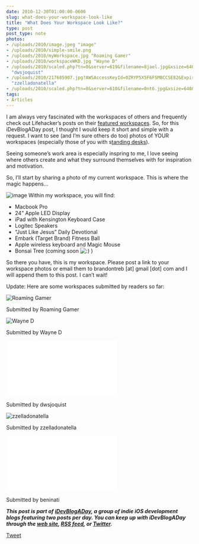 ```yaml
---
date: 2010-12-30T01:00:00-0600
slug: what-does-your-workspace-look-like
title: "What Does Your Workspace Look Like?"
type: post
post_type: note
photos:
- /uploads/2010/image.jpeg "image"
- /uploads/2010/simple-smile.png
- /uploads/2010/myWorkspace.jpg "Roaming Gamer"
- /uploads/2010/workspaceWKD.jpg "Wayne D"
- /uploads/2010/scaled.php?tn=0&server=619&filename=8jael.jpg&xsize=640&ysize=640
  "dwsjoquist"
- /uploads/2010/217685907.jpg?AWSAccessKeyId=0ZRYP5X5F6FSMBCCSE82&Expires=1294094520&Signature=EFY%2B%2Bl4BAieFdfo124GAnn0%2FLZs%3D
  "zzelladonatella"
- /uploads/2010/scaled.php?tn=0&server=610&filename=0nt6.jpg&xsize=640&ysize=640 "beninati"
tags:
- Articles
---
```

I am always very fascinated with the workspaces of others and frequently check out Lifehacker’s posts on their [featured workspaces](http://lifehacker.com/tag/featured-workspace/). So, for this iDevBlogADay post, I thought I would keep it short and simple with a request. I want to see (and I’m sure others do too) photos of YOUR workspaces (especially those of you with s[tanding desks](http://gamesfromwithin.com/my-standing-desk-experiment)).


Seeing someone’s work area is especially inspring to me, I love seeing where others create and what they surround themselves with for inspiration and motivation.


So, I’ll start by sharing a photo of my current workspace. This is where the magic happens…


![](/uploads/2010/image.jpeg "image")
Within my workspace, you will find:


* Macbook Pro
* 24” Apple LED Display
* iPad with Kensington Keyboard Case
* Logitec Speakers
* “Just Like Jesus” Daily Devotional
* Embark (Target Brand) Fitness Ball
* Apple wireless keyboard and Magic Mouse
* Bonsai Tree (coming soon ![:)](/uploads/2010/simple-smile.png) )


So there you have, this is my workspace. Please post a link to your workspace photos or email them to brandontreb [at] gmail [dot] com and I will append them to this post. I can’t wait!


Update: Here are some workspaces submitted by readers so far:



![](/uploads/2010/myWorkspace.jpg "Roaming Gamer")

 Submitted by Roaming Gamer
 




![](/uploads/2010/workspaceWKD.jpg "Wayne D")

 Submitted by Wayne D
 




![](/uploads/2010/scaled.php?tn=0&server=619&filename=8jael.jpg&xsize=640&ysize=640 "dwsjoquist")

 Submitted by dwsjoquist
 




![](/uploads/2010/217685907.jpg?AWSAccessKeyId=0ZRYP5X5F6FSMBCCSE82&Expires=1294094520&Signature=EFY%2B%2Bl4BAieFdfo124GAnn0%2FLZs%3D "zzelladonatella")

 Submitted by zzelladonatella
 




![](/uploads/2010/scaled.php?tn=0&server=610&filename=0nt6.jpg&xsize=640&ysize=640 "beninati")

 Submitted by beninati
 



***﻿﻿This post is part of [iDevBlogADay](http://idevblogaday.com/), a group of indie iOS development blogs featuring two posts per day. You can keep up with iDevBlogADay through the [web site](http://idevblogaday.com/), [RSS feed](http://feeds.feedburner.com/idevblogaday), or [Twitter](http://twitter.com/#search?q=%23idevblogaday).***



[Tweet](http://twitter.com/share)


